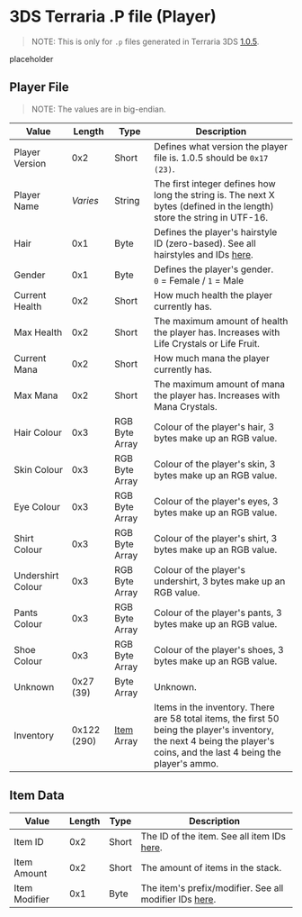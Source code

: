 # 3DS Terraria .P file (Player)

> NOTE: This is only for `.p` files generated in Terraria 3DS [1.0.5](https://terraria.wiki.gg/wiki/3DS_version_history).

placeholder

## Player File

> NOTE: The values are in big-endian.

| Value             | Length      | Type                     | Description                                                                                                                                                               |
| ----------------- | ----------- | ------------------------ | ------------------------------------------------------------------------------------------------------------------------------------------------------------------------- |
| Player Version    | 0x2         | Short                    | Defines what version the player file is. 1.0.5 should be `0x17 (23)`.                                                                                                     |
| Player Name       | *Varies*    | String                   | The first integer defines how long the string is. The next X bytes (defined in the length) store the string in UTF-16.                                                    |
| Hair              | 0x1         | Byte                     | Defines the player's hairstyle ID (zero-based). See all hairstyles and IDs [here](https://terraria.wiki.gg/wiki/Hairstyles).<br>                                          |
| Gender            | 0x1         | Byte                     | Defines the player's gender. `0` = Female / `1` = Male                                                                                                                    |
| Current Health    | 0x2         | Short                    | How much health the player currently has.                                                                                                                                 |
| Max Health        | 0x2         | Short                    | The maximum amount of health the player has. Increases with Life Crystals or Life Fruit.                                                                                  |
| Current Mana      | 0x2         | Short                    | How much mana the player currently has.                                                                                                                                   |
| Max Mana          | 0x2         | Short                    | The maximum amount of mana the player has. Increases with Mana Crystals.                                                                                                  |
| Hair Colour       | 0x3         | RGB Byte Array           | Colour of the player's hair, 3 bytes make up an RGB value.                                                                                                                |
| Skin Colour       | 0x3         | RGB Byte Array           | Colour of the player's skin, 3 bytes make up an RGB value.                                                                                                                |
| Eye Colour        | 0x3         | RGB Byte Array           | Colour of the player's eyes, 3 bytes make up an RGB value.                                                                                                                |
| Shirt Colour      | 0x3         | RGB Byte Array           | Colour of the player's shirt, 3 bytes make up an RGB value.                                                                                                               |
| Undershirt Colour | 0x3         | RGB Byte Array           | Colour of the player's undershirt, 3 bytes make up an RGB value.                                                                                                          |
| Pants Colour      | 0x3         | RGB Byte Array           | Colour of the player's pants, 3 bytes make up an RGB value.                                                                                                               |
| Shoe Colour       | 0x3         | RGB Byte Array           | Colour of the player's shoes, 3 bytes make up an RGB value.                                                                                                               |
| Unknown           | 0x27 (39)   | Byte Array               | Unknown.                                                                                                                                                                  |
| Inventory         | 0x122 (290) | [Item](#Item-Data) Array | Items in the inventory. There are 58 total items, the first 50 being the player's inventory, the next 4 being the player's coins, and the last 4 being the player's ammo. |

## Item Data

| Value         | Length | Type  | Description                                                                                        |
| ------------- | ------ | ----- | -------------------------------------------------------------------------------------------------- |
| Item ID       | 0x2    | Short | The ID of the item. See all item IDs [here](https://terraria-archive.fandom.com/wiki/Data_IDs).    |
| Item Amount   | 0x2    | Short | The amount of items in the stack.                                                                  |
| Item Modifier | 0x1    | Byte  | The item's prefix/modifier. See all modifier IDs [here](https://terraria.wiki.gg/wiki/Prefix_IDs). |
